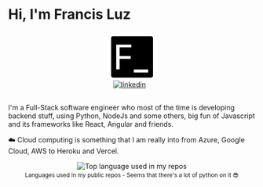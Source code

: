 # Hi, I'm Francis Luz

<p align="center">
  <a href="#">
    <img width="100" src="https://raw.githubusercontent.com/francisluz/francisluz.github.io/master/src/images/logo.svg" alt="logo" />
  </a>
</p>

<p align="center" style="margin: -20px 0 30px">
  <a href="https://www.linkedin.com/in/francisluz/" target="_blank" style='margin-right:10px'>
    <img align="center" src="https://cdn.jsdelivr.net/npm/simple-icons@3.0.1/icons/linkedin.svg" alt="linkedin" height="22px" width="22px" />
  </a>
</p>

I'm a Full-Stack software engineer who most of the time is developing backend stuff, using Python, NodeJs and some others, big fun of Javascript and its frameworks like React, Angular and friends. 

☁️ Cloud computing is something that I am really into from Azure, Google Cloud, AWS to Heroku and Vercel.

<div align="center">
  <img width="" src="https://github-readme-stats.vercel.app/api/top-langs/?username=francisluz&layout=compact&hide_title=1&card_width=300" alt="Top language used in my repos" />
  <br />
  <small>Languages used in my public repos - Seems that there's a lot of python on it 😎</small>
  <br />
  <br />
</div>


<!--
**francisluz/francisluz** is a ✨ _special_ ✨ repository because its `README.md` (this file) appears on your GitHub profile.

Here are some ideas to get you started:

- 🔭 I’m currently working on ...
- 🌱 I’m currently learning ...
- 👯 I’m looking to collaborate on ...
- 🤔 I’m looking for help with ...
- 💬 Ask me about ...
- 📫 How to reach me: ...
- 😄 Pronouns: ...
- ⚡ Fun fact: ...
-->
